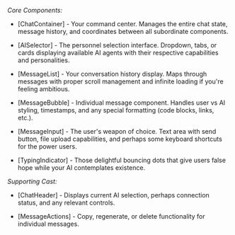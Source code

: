 _Core Components:_

- [ChatContainer] - Your command center. Manages the entire chat state, message history, and coordinates between all subordinate components.

- [AISelector] - The personnel selection interface. Dropdown, tabs, or cards displaying available AI agents with their respective capabilities and personalities.

- [MessageList] - Your conversation history display. Maps through messages with proper scroll management and infinite loading if you're feeling ambitious.

- [MessageBubble] - Individual message component. Handles user vs AI styling, timestamps, and any special formatting (code blocks, links, etc.).

- [MessageInput] - The user's weapon of choice. Text area with send button, file upload capabilities, and perhaps some keyboard shortcuts for the power users.

- [TypingIndicator] - Those delightful bouncing dots that give users false hope while your AI contemplates existence.

_Supporting Cast:_

- [ChatHeader] - Displays current AI selection, perhaps connection status, and any relevant controls.

- [MessageActions] - Copy, regenerate, or delete functionality for individual messages.
